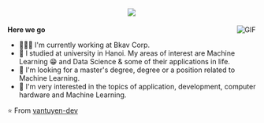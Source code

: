 <link rel="stylesheet" type="text/css" href="./style.css" />

<h1 align="center">
  <a href="#">
    <img align="center" src="https://readme-typing-svg.herokuapp.com?color=FC8C03&center=true&vCenter=true&width=600&height=100&lines=Hi+there+👋!;My+name+is+Tuyen+Van+😄!;I'm+a+programmer+👨🏻‍💻+from+in+VietNam+🇻🇳;My+main+job+is+AI-Machine+Learning+Research;Also,I+develop+Applications+and+Servers;Nice+to+meet+you+😘!" />
  </a>
  <br>
</h1>


  <img align="right" alt="GIF" src="https://github.com/vantuyen-dev/vantuyen-dev/blob/main/cat-animatiom.gif" />


  **Here we go**

  - 👨🏻‍💻 I'm currently working at Bkav Corp.
  - 🌱 I studied at university in Hanoi. My areas of interest are Machine Learning 😁 and Data Science & some of their applications in life.
  - 💼 I'm looking for a master's degree, degree or a position related to Machine Learning.
  - 💬 I'm very interested in the topics of application, development, computer hardware and Machine Learning.


⭐️ From [vantuyen-dev](https://github.com/vantuyen-dev)
